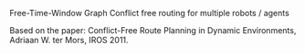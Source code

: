 Free-Time-Window Graph
Conflict free routing for multiple robots / agents

Based on the paper:
Conflict-Free Route Planning in Dynamic Environments, Adriaan W. ter Mors, IROS 2011.
